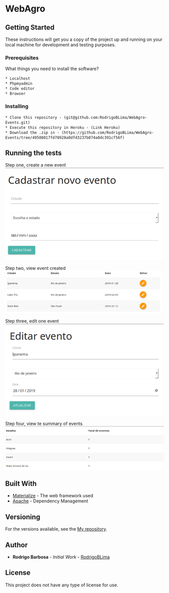 # WebAgro



## Getting Started

These instructions will get you a copy of the project up and running on your local machine for development and testing purposes. 

### Prerequisites

What things you need to install the software?

```
* Localhost
* Phpmyadmin
* Code editor
* Browser
```

### Installing

```
* Clone this repository - (git@github.com:RodrigoBLima/WebAgro-Events.git)
* Execute this repository in Heroku - (Link Heroku)
* Download the .zip in - (https://github.com/RodrigoBLima/WebAgro-Events/tree/49508017fd78928a0dfd3237b074a0dc391cf56f)

```


## Running the tests

Step one, create a new event
![Imagem relacionada com a criação de um evento](img/1.png)

Step two, view event created
![Imagem relacionada com a visualização de um evento criado](img/2.png) 

Step three, edit one event
![Imagem relacionada a edição de um evento](img/3.png)

Step four, view te summary of events
![Imagem relacionada a listagem do sumário de eventos](img/4.png)

## Built With

* [Materialize](https://materializecss.com/getting-started.html) - The web framework used
* [Apache](https://www.apache.org/) - Dependency Management

## Versioning
 
For the versions available, see the [My repository](https://github.com/RodrigoBLima). 


## Author

* **Rodrigo Barbosa** - *Initial Work* - [RodrigoBLima](https://github.com/RodrigoBLima)

## License

This project does not have any type of license for use.


